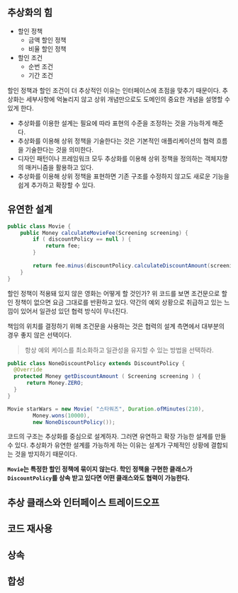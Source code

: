 ## 추상화의 힘
- 할인 정책
  - 금액 할인 정책
  - 비율 할인 정책
- 할인 조건
  - 순번 조건
  - 기간 조건

할인 정책과 할인 조건이 더 추상적인 이유는 인터페이스에 초점을 맞추기 때문이다.
추상화는 세부사항에 억눌리지 않고 상위 개념만으로도 도메인의 중요한 개념을 설명할 수 있게 한다.

- 추상화를 이용한 설계는 필요에 따라 표현의 수준을 조정하는 것을 가능하게 해준다.
- 추상화를 이용해 상위 정책을 기술한다는 것은 기본적인 애플리케이션의 협력 흐름을 기술한다는 것을 의미한다.
- 디자인 패턴이나 프레임워크 모두 추상화를 이용해 상위 정책을 정의하는 객체지향의 매커니즘을 활용하고 있다.
- 추상화를 이용해 상위 정책을 표현하면 기존 구조를 수정하지 않고도 새로운 기능을 쉽게 추가하고 확장할 수 있다.

## 유연한 설계
```java
public class Movie {
    public Money calculateMovieFee(Screening screening) {
        if ( discountPolicy == null ) {
            return fee;
        }
        
        return fee.minus(discountPolicy.calculateDiscountAmount(screening));
    }
}
```

할인 정책이 적용돼 있지 않은 영화는 어떻게 할 것인가?
위 코드를 보면 조건문으로 할인 정책이 없으면 요금 그대로를 반환하고 있다. 약간의 예외 상황으로 취급하고 있는 느낌이 있어서 일관성 있던 협력 방식이 무너진다.

책임의 위치를 결정하기 위해 조건문을 사용하는 것은 협력의 설계 측면에서 대부분의 경우 좋지 않은 선택이다.
> 항상 예외 케이스를 최소화하고 일관성을 유지할 수 있는 방법을 선택하라.

```java
public class NoneDiscountPolicy extends DiscountPolicy {
  @Override
  protected Money getDiscountAmount ( Screening screening ) {
      return Money.ZERO;
  }
}
```

```java
Movie starWars = new Movie( "스타워즈", Duration.ofMinutes(210),
        Money.wons(10000),
        new NoneDiscountPolicy());
```

코드의 구조는 추상화를 중심으로 설계하자. 그러면 유연하고 확장 가능한 설계를 만들 수 있다.
추상화가 유연한 설계를 가능하게 하는 이유는 설계가 구체적인 상황에 결합되는 것을 방지하기 때문이다.

**`Movie`는 특정한 할인 정책에 묶이지 않는다. 학인 정책을 구현한 클래스가 `DiscountPolicy`를 상속 받고 있다면 어떤 클래스와도 협력이 가능한다.**
## 추상 클래스와 인터페이스 트레이드오프
## 코드 재사용
## 상속
## 합성